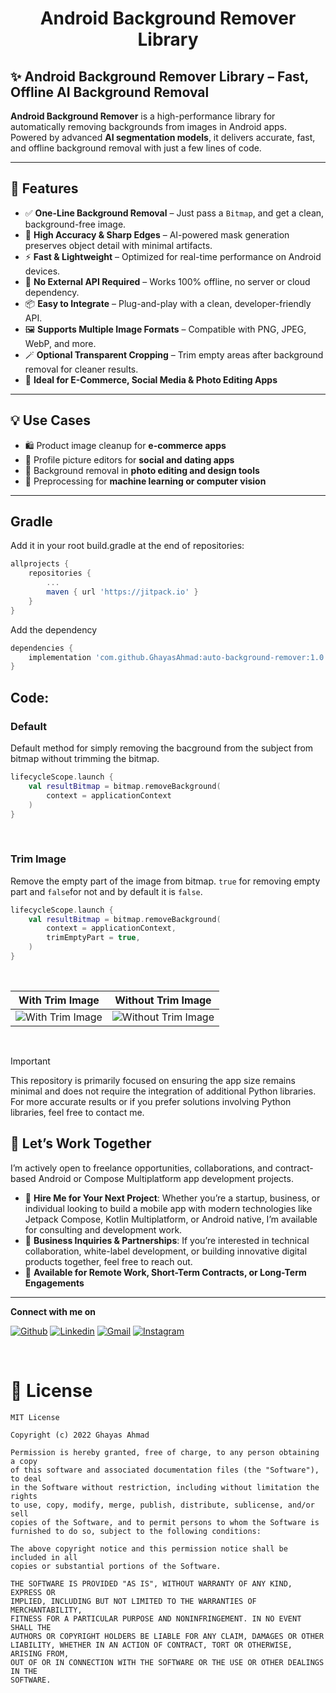 <h1 align="center">Android Background Remover Library</h1>

## ✨ Android Background Remover Library – Fast, Offline AI Background Removal

**Android Background Remover** is a high-performance library for automatically removing backgrounds from images in Android apps.  
Powered by advanced **AI segmentation models**, it delivers accurate, fast, and offline background removal with just a few lines of code.

---

## 🚀 Features

- ✅ **One-Line Background Removal** – Just pass a `Bitmap`, and get a clean, background-free image.
- 🎯 **High Accuracy & Sharp Edges** – AI-powered mask generation preserves object detail with minimal artifacts.
- ⚡ **Fast & Lightweight** – Optimized for real-time performance on Android devices.
- 🔌 **No External API Required** – Works 100% offline, no server or cloud dependency.
- 📦 **Easy to Integrate** – Plug-and-play with a clean, developer-friendly API.
- 🖼️ **Supports Multiple Image Formats** – Compatible with PNG, JPEG, WebP, and more.
- 🪄 **Optional Transparent Cropping** – Trim empty areas after background removal for cleaner results.
- 📱 **Ideal for E-Commerce, Social Media & Photo Editing Apps**

---

## 💡 Use Cases

- 🛍️ Product image cleanup for **e-commerce apps**
- 📸 Profile picture editors for **social and dating apps**
- 🎨 Background removal in **photo editing and design tools**
- 🤖 Preprocessing for **machine learning or computer vision**

---

## Gradle

Add it in your root build.gradle at the end of repositories:

```groovy
allprojects {
    repositories {
        ...
        maven { url 'https://jitpack.io' }
    }
}
```

Add the dependency

```groovy
dependencies {
    implementation 'com.github.GhayasAhmad:auto-background-remover:1.0.7'
}
```

## Code:

### Default

Default method for simply removing the bacground from the subject from bitmap without trimming the
bitmap.

```kotlin
lifecycleScope.launch {
    val resultBitmap = bitmap.removeBackground(
        context = applicationContext
    )
}

```


</br>

### Trim Image

Remove the empty part of the image from bitmap. `true` for removing empty part and `false`for not
and by default it is `false`.

```kotlin
lifecycleScope.launch {
    val resultBitmap = bitmap.removeBackground(
        context = applicationContext,
        trimEmptyPart = true,
    )
}

```
</br>

| With Trim Image | Without Trim Image |
| :---: | :---: |
| ![With Trim Image](https://user-images.githubusercontent.com/65961727/189539901-fd0270df-a63f-41df-a810-598805301661.gif) | ![Without Trim Image](https://user-images.githubusercontent.com/65961727/189538271-6e4658f5-cc08-45c9-a876-e13a54c2140f.gif) |

</br>

> [!important]
> This repository is primarily focused on ensuring the app size remains minimal and does not require the integration of additional Python libraries. For more accurate results or if you prefer solutions involving Python libraries, feel free to contact me.


## 🚀 Let’s Work Together

I’m actively open to freelance opportunities, collaborations, and contract-based Android or Compose
Multiplatform app development projects.

- 📩 **Hire Me for Your Next Project**: Whether you’re a startup, business, or individual looking to
  build a mobile app with modern technologies like Jetpack Compose, Kotlin Multiplatform, or Android
  native, I’m available for consulting and development work.
- 🤝 **Business Inquiries & Partnerships**: If you’re interested in technical collaboration,
  white-label development, or building innovative digital products together, feel free to reach out.
- 💼 **Available for Remote Work, Short-Term Contracts, or Long-Term Engagements**

---


**Connect with me on**
</br>

[![Github](https://img.shields.io/badge/-Github-000?style=flat&logo=Github&logoColor=white)](https://github.com/GhayasAhmad)
[![Linkedin](https://img.shields.io/badge/-LinkedIn-blue?style=flat&logo=Linkedin&logoColor=white)](https://www.linkedin.com/in/ghayasahmad47/)
[![Gmail](https://img.shields.io/badge/-Gmail-c14438?style=flat&logo=Gmail&logoColor=white)](mailto:sheikhghayas47@gmail.com)
[![Instagram](https://img.shields.io/badge/Instagram-%23E4405F.svg?style=flat&logo=Instagram&logoColor=white)](https://www.instagram.com/gcodes._/)

</br>

# 📜 License

```
MIT License

Copyright (c) 2022 Ghayas Ahmad

Permission is hereby granted, free of charge, to any person obtaining a copy
of this software and associated documentation files (the "Software"), to deal
in the Software without restriction, including without limitation the rights
to use, copy, modify, merge, publish, distribute, sublicense, and/or sell
copies of the Software, and to permit persons to whom the Software is
furnished to do so, subject to the following conditions:

The above copyright notice and this permission notice shall be included in all
copies or substantial portions of the Software.

THE SOFTWARE IS PROVIDED "AS IS", WITHOUT WARRANTY OF ANY KIND, EXPRESS OR
IMPLIED, INCLUDING BUT NOT LIMITED TO THE WARRANTIES OF MERCHANTABILITY,
FITNESS FOR A PARTICULAR PURPOSE AND NONINFRINGEMENT. IN NO EVENT SHALL THE
AUTHORS OR COPYRIGHT HOLDERS BE LIABLE FOR ANY CLAIM, DAMAGES OR OTHER
LIABILITY, WHETHER IN AN ACTION OF CONTRACT, TORT OR OTHERWISE, ARISING FROM,
OUT OF OR IN CONNECTION WITH THE SOFTWARE OR THE USE OR OTHER DEALINGS IN THE
SOFTWARE.
```
